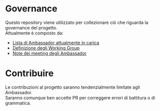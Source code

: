 # Governance

Questo repository viene utilizzato per collezionare ciò che riguarda la governance del progetto.  
Attualmente è composto da:

- [Lista di Ambassador attualmente in carica](AMBASSADOR.md)
- [Definizione degli Working Group](WG.md)
- [Note dei meeting degli Ambassador](./meetings/)

# Contribuire

Le contribuzioni al progetto saranno tendenzialmente limitate agli Ambassador.  
Saranno comunque ben accette PR per correggere errori di battitura o di grammatica.
